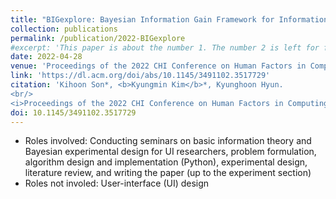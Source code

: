 ```yaml
---
title: "BIGexplore: Bayesian Information Gain Framework for Information Exploration"
collection: publications
permalink: /publication/2022-BIGexplore
#excerpt: 'This paper is about the number 1. The number 2 is left for future work.'
date: 2022-04-28
venue: 'Proceedings of the 2022 CHI Conference on Human Factors in Computing Systems'
link: 'https://dl.acm.org/doi/abs/10.1145/3491102.3517729'
citation: 'Kihoon Son*, <b>Kyungmin Kim</b>*, Kyunghoon Hyun.
<br/>
<i>Proceedings of the 2022 CHI Conference on Human Factors in Computing Systems.</i> 11(2) pp. 1-16, 2022'
doi: 10.1145/3491102.3517729
---
```

* Roles involved: Conducting seminars on basic information theory and Bayesian experimental design for UI researchers, problem formulation, algorithm design and implementation (Python), experimental design, literature review, and writing the paper (up to the experiment section)
* Roles not involed: User-interface (UI) design
